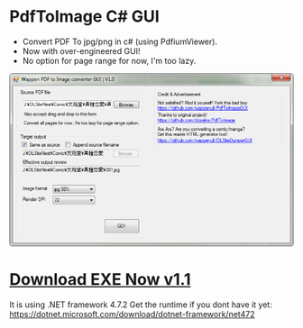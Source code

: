 # PdfToImage C# GUI
* Convert PDF To jpg/png in c# (using PdfiumViewer).
* Now with over-engineered GUI!
* No option for page range for now, I'm too lazy.

![Alt text](./readme_img1.png)

# [Download EXE Now v1.1](https://github.com/wappenull/PdfToImageGUI/releases/download/v1.1/PdfToImageGUI_v1.1.zip)
It is using .NET framework 4.7.2 Get the runtime if you dont have it yet:
https://dotnet.microsoft.com/download/dotnet-framework/net472
